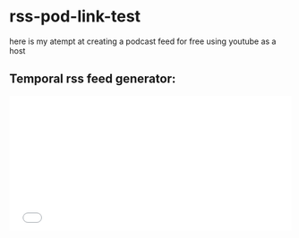# rss-pod-link-test

here is my atempt at creating a podcast feed for free using youtube as a host

## Temporal rss feed generator:


<iframe height="241" style="width: 100%;" scrolling="no" title="Itunes podcast XML generator" src="//codepen.io/jon-walstedt/embed/jsIup/?height=241&theme-id=0&default-tab=html,result" frameborder="no" allowtransparency="true" allowfullscreen="true">
  See the Pen <a href='https://codepen.io/jon-walstedt/pen/jsIup/'>Itunes podcast XML generator</a> by Jon Wålstedt
  (<a href='https://codepen.io/jon-walstedt'>@jon-walstedt</a>) on <a href='https://codepen.io'>CodePen</a>.
</iframe>
